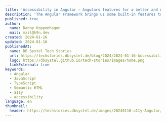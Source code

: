```yaml
---
title: 'Accessibility in Angular – Angulars features for a better and more inclusive web'
description: 'The Angular Framework brings us some built-in features to help in creating accessible components and applications by wrapping common best practices and techniques. In this talk at the Angular Berlin Meetup, I presented these concepts and features.'
published: true
author:
  name: Danny Koppenhagen
  mail: mail@k9n.dev
created: 2024-01-16
updated: 2024-01-16
publishedAt:
  name: DB Systel Tech Stories
  url: https://techstories.dbsystel.de/blog/2024/2024-01-16-Accessibility-in-Angular.html
  logo: https://dbsystel.github.io/tech-stories/images/home.png
  linkExternal: true
keywords:
  - Angular
  - JavaScript
  - TypeScript
  - Semantic HTML
  - a11y
  - accessibility
language: en
thumbnail:
  header: https://techstories.dbsystel.de/images/20240116-a11y-Angular/a11y-angular.png
---
```

